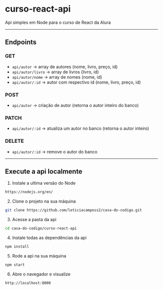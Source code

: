 # curso-react-api
Api simples em Node para o curso de React da Alura

***

## Endpoints

### GET

- `api/autor` -> array de autores (nome, livro, preço, id)
- `api/autor/livro` -> array de livros (livro, id)
- `api/autor/nome` -> array de nomes (nome, id)
- `api/autor/:id` -> autor com respectivo id (nome, livro, preço, id)

### POST 

- `api/autor` -> criação de autor (retorna o autor inteiro do banco)

### PATCH 

- `api/autor/:id` -> atualiza um autor no banco (retorna o autor inteiro)

### DELETE 

- `api/autor/:id` -> remove o autor do banco

**** 

## Execute a api localmente

1. Instale a ultima versão do Node

```sh
https://nodejs.org/en/
```

2. Clone o projeto na sua máquina

```sh
git clone https://github.com/leticiacamposs2/casa-do-codigo.git
```

3. Acesse a pasta da api

```sh
cd casa-do-codigo/curso-react-api
```

4. Instale todas as dependências da api

```sh
npm install
```

5. Rode a api na sua máquina

```sh
npm start
```

6. Abre o navegador e visualize

```sh
http://localhost:8000
```